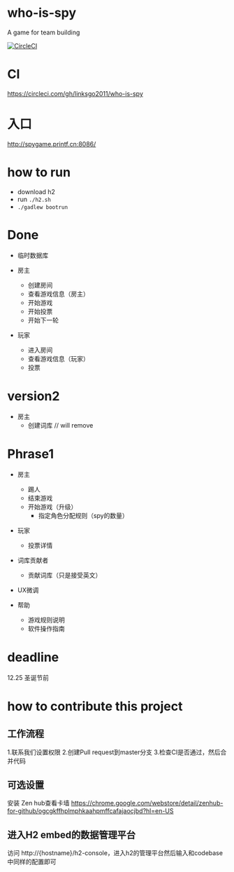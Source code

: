 # who-is-spy
A game for team building 

[![CircleCI](https://circleci.com/gh/linksgo2011/who-is-spy.svg?style=svg)](https://circleci.com/gh/linksgo2011/who-is-spy)


# CI

https://circleci.com/gh/linksgo2011/who-is-spy

# 入口

http://spygame.printf.cn:8086/

# how to run 

- download h2 
- run `./h2.sh` 
- `./gadlew bootrun`

# Done

- 临时数据库
- 房主
    - 创建房间
    - 查看游戏信息（房主）
    - 开始游戏
    - 开始投票
    - 开始下一轮
   
- 玩家
   - 进入房间
   - 查看游戏信息（玩家）
   - 投票

# version2

- 房主
    - 创建词库 // will remove

# Phrase1

- 房主
    - 踢人
    - 结束游戏
    - 开始游戏（升级）
        - 指定角色分配规则（spy的数量）
- 玩家
   - 投票详情
     
- 词库贡献者
    - 贡献词库（只是接受英文）
    
- UX微调
- 帮助
    - 游戏规则说明
    - 软件操作指南

# deadline

12.25 圣诞节前 


# how to contribute this project 

## 工作流程

1.联系我们设置权限
2.创建Pull request到master分支
3.检查CI是否通过，然后合并代码

## 可选设置

安装 Zen hub查看卡墙 https://chrome.google.com/webstore/detail/zenhub-for-github/ogcgkffhplmphkaahpmffcafajaocjbd?hl=en-US

  
## 进入H2 embed的数据管理平台

访问 http://{hostname}/h2-console，进入h2的管理平台然后输入和codebase中同样的配置即可

